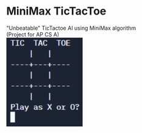# MiniMax TicTacToe 
"Unbeatable" TicTactoe AI using MiniMax algorithm <br>
(Project for AP CS A) <br>
<img src = "TicTacToe.png" width ="200">
